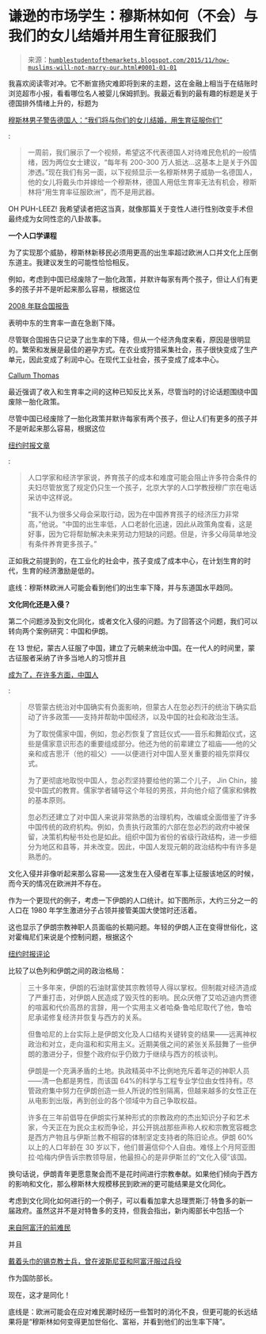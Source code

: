 <!--yml

category: 未分类

日期：2024-05-18 03:13:43

-->

# 谦逊的市场学生：穆斯林如何（不会）与我们的女儿结婚并用生育征服我们

> 来源：[`humblestudentofthemarkets.blogspot.com/2015/11/how-muslims-will-not-marry-our.html#0001-01-01`](https://humblestudentofthemarkets.blogspot.com/2015/11/how-muslims-will-not-marry-our.html#0001-01-01)

我喜欢阅读零对冲。它不断宣扬灾难即将到来的主题，这在金融上相当于在结账时浏览超市小报，看看哪位名人被婴儿保姆抓到。我最近看到的最有趣的标题是关于德国排外情绪上升的，标题为

[穆斯林男子警告德国人：“我们将与你们的女儿结婚，用生育征服你们”](http://www.zerohedge.com/news/2015-11-04/muslim-man-warns-germans-we-will-marry-your-daughters-and-conquer-you-births)

:

> 一周前，我们展示了一个视频，希望这不代表德国人对待难民危机的一般情绪，因为两位女士建议，“每年有 200-300 万人抵达...这基本上是关于外国渗透。”现在我们有另一面，以下视频显示一名穆斯林男子威胁一名德国人，他的女儿将戴头巾并嫁给一个穆斯林，德国人用低生育率无法有机会，穆斯林将“用生育率征服欧洲”，而不是用武器。

OH PUH-LEEZ! 我希望读者把这当真，就像那篇关于变性人进行性别改变手术但最终成为女同性恋的八卦故事。

**一个人口学课程**

为了实现那个威胁，穆斯林新移民必须用更高的出生率超过欧洲人口并文化上压倒东道主。我建议发生的可能性恰恰相反。

例如，考虑到中国已经废除了一胎化政策，并默许每家有两个孩子，但让人们有更多的孩子并不是听起来那么容易，根据这位

[2008 年联合国报告](http://www.prb.org/Publications/Articles/2008/menafertilitydecline.aspx)

表明中东的生育率一直在急剧下降。

尽管联合国报告只记录了出生率的下降，但从一个经济角度来看，原因是很明显的。繁荣和发展是最佳的避孕方式。在农业或狩猎采集社会，孩子很快变成了生产单元，因此变成了利润中心。在现代工业社会，孩子变成了成本中心。

[Callum Thomas](https://twitter.com/Callum_Thomas/status/662133137049149441)

最近强调了收入和生育率之间的这种已知反比关系，尽管当时的讨论话题围绕中国废除一胎化政策。

尽管中国已经废除了一胎化政策并默许每家有两个孩子，但让人们有更多的孩子并不是听起来那么容易，根据这位

[纽约时报文章](http://www.nytimes.com/2015/10/30/world/asia/china-end-one-child-policy.html)

:

> 人口学家和经济学家说，养育孩子的成本和难度可能会阻止许多符合条件的夫妇尽管放宽了规定仍只生一个孩子，北京大学的人口学教授穆广宗在电话采访中这样说。
> 
> “我不认为很多父母会采取行动，因为在中国养育孩子的经济压力非常高，”他说。“中国的出生率低，人口老龄化迅速，因此从政策角度看，这是好事，因为它将帮助解决未来劳动力短缺的问题。但是，许多父母简单地没有条件养育更多孩子。”

正如我之前提到的，在工业化的社会中，孩子变成了成本中心，在计划生育的时代，生育的经济激励是低的。

底线：穆斯林欧洲人可能会看到他们的出生率下降，并与东道国水平趋同。

**文化同化还是入侵？**

第二个问题涉及到文化同化，或者文化入侵的问题。为了回答这个问题，我们可以转向两个案例研究：中国和伊朗。

在 13 世纪，蒙古人征服了中国，建立了元朝来统治中国。在一代人的时间里，蒙古征服者采纳了许多当地人的习惯并且

[成为了，在许多方面，中国人](http://afe.easia.columbia.edu/mongols/china/china.htm)

:

> 尽管蒙古统治对中国确实有负面影响，但蒙古人在忽必烈汗的统治下确实启动了许多政策——支持并帮助中国经济，以及中国的社会和政治生活。
> 
> 为了取悦儒家中国，例如，忽必烈恢复了宫廷仪式——音乐和舞蹈仪式，这些是儒家意识形态的重要组成部分。他还为他的前辈建立了祖庙——他的父亲和成吉思汗（他的祖父）——以便进行对中国人至关重要的祖先崇拜仪式。
> 
> 为了更彻底地取悦中国人，忽必烈坚持要给他的第二个儿子， Jin Chin，接受中国式的教育。儒家学者辅导这个年轻的男孩，并向他介绍了儒家和佛教的基本原则。
> 
> 忽必烈还建立了对中国人来说非常熟悉的治理机构，改编或全面借鉴了许多中国传统的政府机构。例如，负责执行政策的六部在忽必烈的政府中被保留，决策机构秘书处也是如此。组织中国为省份的省级行政结构，进一步细分为地区和县等，并未改变。因此，中国人发现元朝的政治结构中有许多是熟悉的。

文化入侵并非像听起来那么容易——这发生在入侵者在军事上征服该地区的时候，而今天的情况在欧洲并不存在。

作为一个更现代的例子，考虑一下伊朗的人口统计。如下图所示，大约三分之一的人口在 1980 年学生激进分子占领并接管美国大使馆时还活着。

这也显示了伊朗宗教神职人员面临的长期问题。年轻的伊朗人正在变得世俗化，这对霍梅尼们来说是个控制问题，根据这个

[纽约时报评论](http://www.nytimes.com/2014/04/12/opinion/sunday/are-iran-and-israel-trading-places.html)

比较了以色列和伊朗之间的政治格局：

> 三十多年来，伊朗的石油财富使其宗教领导人得以掌权。但制裁对经济造成了严重打击，对伊朗人民造成了毁灭性的影响。民众厌倦了艾哈迈迪内贾德的喧嚣和代价高昂的言辞，用一个实用主义者哈桑·鲁哈尼取代了他，鲁哈尼承诺修复经济并恢复与西方的关系。
> 
> 但鲁哈尼的上台实际上是伊朗文化及人口结构关键转变的结果——远离神权政治和对立，走向温和和实用主义。近期美俄之间的紧张关系鼓舞了一些伊朗的激进分子，但整个政府似乎仍致力于继续与西方的核谈判。
> 
> 伊朗是一个充满矛盾的土地。执政精英中不比例地充斥着年迈的神职人员——清一色都是男性，而该国 64%的科学与工程专业学位由女性持有。尽管政府集中努力在伊朗创造一些人所说的性别隔离，但越来越多的女性正在从电影到出版，再到创业的各个领域中为自己争取权益。
> 
> 许多在三年前倡导在伊朗实行某种形式的宗教政府的杰出知识分子和艺术家，今天正在为民众主权而争论，并公开挑战那些声称人权和宗教宽容概念是西方产物且与伊斯兰教不相容的体制坚定支持者的陈旧论点。伊朗 60%以上的人口年龄在 30 岁以下，他们普遍信仰个人自由。难怪上个月阿亚图拉·哈梅内伊告诉宗教领导层，他最担心的是非伊斯兰的“文化入侵”该国。

换句话说，伊朗青年更愿意聚会而不是花时间进行宗教奉献。如果他们倾向于西方的影响和文化，那么穆斯林大规模移民到欧洲的更可能结果是文化同化。

考虑到文化同化如何进行的一个例子，可以看看加拿大总理贾斯汀·特鲁多的新一届政府。虽然这并不是对特鲁多的支持，但我会指出，新内阁部长中包括一个

[来自阿富汗的前难民](http://www.huffingtonpost.ca/2015/11/04/maryam-monsef_n_8468048.html)

并且

[戴着头巾的锡克教士兵，曾在波斯尼亚和阿富汗服过兵役](http://www.cbc.ca/news/canada/british-columbia/harjit-sajjan-badass-canada-defence-minister-1.3304931)

作为国防部长。

现在，这才是同化！

底线是：欧洲可能会在应对难民潮时经历一些暂时的消化不良，但更可能的长远结果将是“穆斯林如何变得更加世俗化、富裕，并看到他们的出生率下降”。
